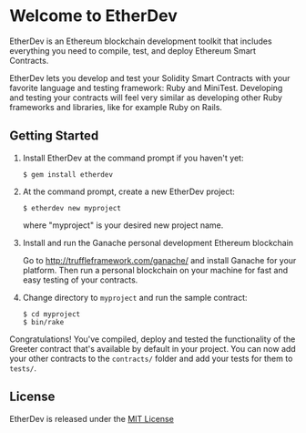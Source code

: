 # Welcome to EtherDev

EtherDev is an Ethereum blockchain development toolkit that includes everything you need to compile, test, and deploy Ethereum Smart Contracts.

EtherDev lets you develop and test your Solidity Smart Contracts with your favorite language and testing framework: Ruby and MiniTest. Developing and testing your contracts will feel very similar as developing other Ruby frameworks and libraries, like for example Ruby on Rails.

## Getting Started

1. Install EtherDev at the command prompt if you haven't yet:

    ```
    $ gem install etherdev
    ```

2. At the command prompt, create a new EtherDev project:
    ```
    $ etherdev new myproject
    ```

    where "myproject" is your desired new project name.

3. Install and run the Ganache personal development Ethereum blockchain

    Go to http://truffleframework.com/ganache/ and install Ganache for your platform. Then run a personal blockchain on your machine for fast and easy
  testing of your contracts.

4. Change directory to `myproject` and run the sample contract:

    ```
    $ cd myproject
    $ bin/rake
    ```

Congratulations! You've compiled, deploy and tested the functionality of the
Greeter contract that's available by default in your project. You can now add
your other contracts to the `contracts/` folder and add your tests for them to
`tests/`.

## License

EtherDev is released under the [MIT License](https://opensource.org/licenses/MIT)
